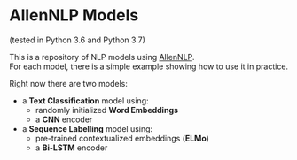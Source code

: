 # AllenNLP Models

(tested in Python 3.6 and Python 3.7)

This is a repository of NLP models using [AllenNLP](https://allennlp.org/).<br>
For each model, there is a simple example showing how to use it in practice.

Right now there are two models:
- a **Text Classification** model using:
  - randomly initialized **Word Embeddings**
  - a **CNN** encoder
- a **Sequence Labelling** model using:
  - pre-trained contextualized embeddings (**ELMo**)
  - a **Bi-LSTM** encoder

